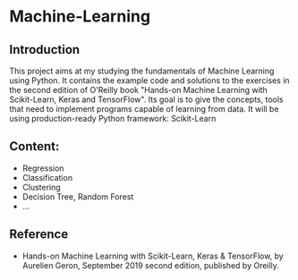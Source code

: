 # Machine-Learning
  ## Introduction
This project aims at my studying the fundamentals of Machine Learning using Python. It contains the example code and solutions to the exercises in the second edition of O'Reilly book "Hands-on Machine Learning with Scikit-Learn, Keras and TensorFlow".
Its goal is to give the concepts, tools that need to implement programs capable of learning from data. It will be using production-ready Python framework: Scikit-Learn
  ## Content:
- Regression
- Classification
- Clustering
- Decision Tree, Random Forest
- ...
 ## Reference
- Hands-on Machine Learning with Scikit-Learn, Keras & TensorFlow, by Aurelien Geron, September 2019 second edition, published by Oreilly.

